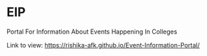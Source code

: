 # EIP
Portal For Information About Events Happening In Colleges

Link to view: https://rishika-afk.github.io/Event-Information-Portal/
